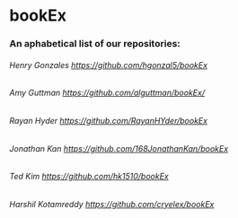 # bookEx

### An aphabetical list of our repositories:
###### Henry Gonzales https://github.com/hgonzal5/bookEx
###### Amy Guttman https://github.com/alguttman/bookEx/
###### Rayan Hyder https://github.com/RayanHYder/bookEx
###### Jonathan Kan https://github.com/168JonathanKan/bookEx
###### Ted Kim https://github.com/hk1510/bookEx
###### Harshil Kotamreddy https://github.com/cryelex/bookEx

